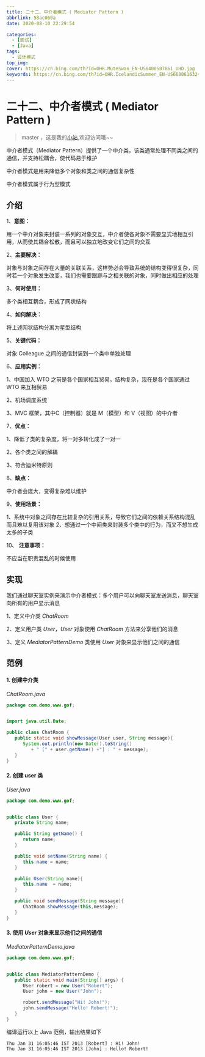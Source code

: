 ```yaml
---
title: 二十二、中介者模式 ( Mediator Pattern )
abbrlink: 58ac060a
date: 2020-08-10 22:29:54

categories:
  - [面试]
  - [Java]
tags:
  - 设计模式
top_img: 
cover: https://cn.bing.com/th?id=OHR.MuteSwan_EN-US6400507861_UHD.jpg
keywords: https://cn.bing.com/th?id=OHR.IcelandicSummer_EN-US6680616324_UHD.jpg 
---
```

# 二十二、中介者模式 ( Mediator Pattern )
> master ，这是我的[小站](https://www.tryrun.top),欢迎访问哦~~

中介者模式（Mediator Pattern）提供了一个中介类，该类通常处理不同类之间的通信，并支持松耦合，使代码易于维护

中介者模式是用来降低多个对象和类之间的通信复杂性

中介者模式属于行为型模式

## 介绍

1、**意图：**

用一个中介对象来封装一系列的对象交互，中介者使各对象不需要显式地相互引用，从而使其耦合松散，而且可以独立地改变它们之间的交互

2、**主要解决：**

对象与对象之间存在大量的关联关系，这样势必会导致系统的结构变得很复杂，同时若一个对象发生改变，我们也需要跟踪与之相关联的对象，同时做出相应的处理

3、**何时使用：**

多个类相互耦合，形成了网状结构

4、**如何解决：**

将上述网状结构分离为星型结构

5、**关键代码：**

对象 Colleague 之间的通信封装到一个类中单独处理

6、**应用实例：**

1、中国加入 WTO 之前是各个国家相互贸易，结构复杂，现在是各个国家通过 WTO 来互相贸易

2、机场调度系统

3、MVC 框架，其中C（控制器）就是 M（模型）和 V（视图）的中介者

7、**优点：**

1、降低了类的复杂度，将一对多转化成了一对一

2、各个类之间的解耦

3、符合迪米特原则

8、**缺点：**

中介者会庞大，变得复杂难以维护

9、**使用场景：**

1、系统中对象之间存在比较复杂的引用关系，导致它们之间的依赖关系结构混乱而且难以复用该对象
2、想通过一个中间类来封装多个类中的行为，而又不想生成太多的子类

10、 **注意事项：**

不应当在职责混乱的时候使用

## 实现

我们通过聊天室实例来演示中介者模式：多个用户可以向聊天室发送消息，聊天室向所有的用户显示消息

1、定义中介类 *ChatRoom*

2、定义用户类 *User*，*User* 对象使用 *ChatRoom* 方法来分享他们的消息

3、定义 *MediatorPatternDemo* 类使用 *User* 对象来显示他们之间的通信

## 范例

#### 1. 创建中介类

*ChatRoom.java*

```JAVA
package com.demo.www.gof;


import java.util.Date;

public class ChatRoom {
   public static void showMessage(User user, String message){
      System.out.println(new Date().toString()
         + " [" + user.getName() +"] : " + message);
   }
}
```

#### 2. 创建 user 类

*User.java*

```JAVA
package com.demo.www.gof;


public class User {
   private String name;

   public String getName() {
      return name;
   }

   public void setName(String name) {
      this.name = name;
   }

   public User(String name){
      this.name  = name;
   }

   public void sendMessage(String message){
      ChatRoom.showMessage(this,message);
   }
}
```

#### 3. 使用 *User* 对象来显示他们之间的通信

*MediatorPatternDemo.java*

```JAVA
package com.demo.www.gof;


public class MediatorPatternDemo {
   public static void main(String[] args) {
      User robert = new User("Robert");
      User john = new User("John");

      robert.sendMessage("Hi! John!");
      john.sendMessage("Hello! Robert!");
   }
}
```

编译运行以上 Java 范例，输出结果如下

```
Thu Jan 31 16:05:46 IST 2013 [Robert] : Hi! John!
Thu Jan 31 16:05:46 IST 2013 [John] : Hello! Robert!
```